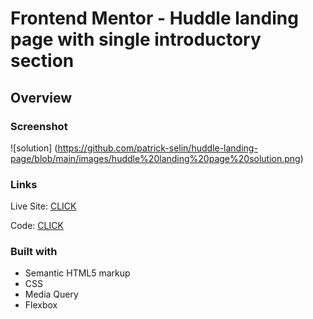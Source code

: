 # Frontend Mentor - Huddle landing page with single introductory section

## Overview

### Screenshot

![solution] (https://github.com/patrick-selin/huddle-landing-page/blob/main/images/huddle%20landing%20page%20solution.png)

### Links

 Live Site: [CLICK](https://patrick-selin.github.io/huddle-landing-page/)

 Code: [CLICK](https://github.com/patrick-selin/huddle-landing-page)

### Built with

- Semantic HTML5 markup
- CSS
- Media Query
- Flexbox

